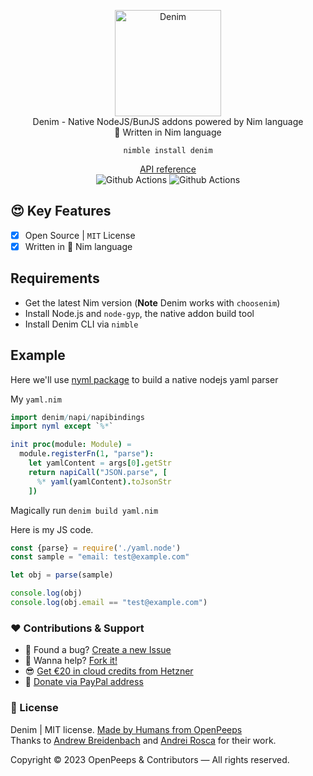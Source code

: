 <p align="center">
  <img src="https://github.com/openpeeps/denim/blob/main/.github/denim.png" alt="Denim" width="170px"><br>
  Denim - Native NodeJS/BunJS addons powered by Nim language<br>👑 Written in Nim language
</p>

<p align="center">
  <code>nimble install denim</code>
</p>

<p align="center">
  <a href="https://openpeeps.github.io/denim">API reference</a><br>
  <img src="https://github.com/openpeeps/denim/workflows/test/badge.svg" alt="Github Actions">  <img src="https://github.com/openpeeps/denim/workflows/docs/badge.svg" alt="Github Actions">
</p>

## 😍 Key Features
- [x] Open Source | `MIT` License
- [x] Written in 👑 Nim language

## Requirements
- Get the latest Nim version (**Note** Denim works with `choosenim`)
- Install Node.js and `node-gyp`, the native addon build tool
- Install Denim CLI via `nimble`

## Example

Here we'll use [nyml package](https://github.com/openpeeps/nyml) to build a native nodejs yaml parser

My `yaml.nim`
```nim
import denim/napi/napibindings
import nyml except `%*`

init proc(module: Module) =
  module.registerFn(1, "parse"):
    let yamlContent = args[0].getStr
    return napiCall("JSON.parse", [
      %* yaml(yamlContent).toJsonStr
    ])
```

Magically run
```denim build yaml.nim```

Here is my JS code.
```js
const {parse} = require('./yaml.node')
const sample = "email: test@example.com"

let obj = parse(sample)

console.log(obj)
console.log(obj.email == "test@example.com")
```

### ❤ Contributions & Support
- 🐛 Found a bug? [Create a new Issue](https://github.com/openpeeps/denim/issues)
- 👋 Wanna help? [Fork it!](https://github.com/openpeeps/denim/fork)
- 😎 [Get €20 in cloud credits from Hetzner](https://hetzner.cloud/?ref=Hm0mYGM9NxZ4)
- 🥰 [Donate via PayPal address](https://www.paypal.com/donate/?hosted_button_id=RJK3ZTDWPL55C)

### 🎩 License
Denim | MIT license. [Made by Humans from OpenPeeps](https://github.com/openpeeps)<br>
Thanks to [Andrew Breidenbach](https://github.com/AjBreidenbach) and [Andrei Rosca](https://github.com/andi23rosca) for their work.<br>

Copyright &copy; 2023 OpenPeeps & Contributors &mdash; All rights reserved.

